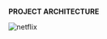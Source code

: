 **PROJECT ARCHITECTURE**

![netflix](https://github.com/user-attachments/assets/916556db-7e49-4fe9-b63f-67d083f6a1dc)
